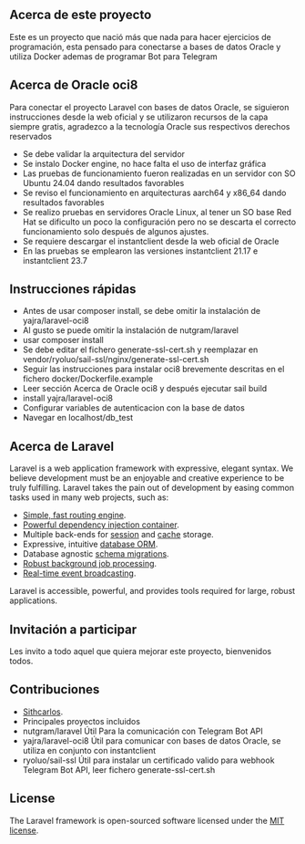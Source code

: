 ## Acerca de este proyecto

Este es un proyecto que nació más que nada para hacer ejercicios de programación, esta pensado para conectarse a bases de datos Oracle
y utiliza Docker
ademas de programar Bot para Telegram

## Acerca de Oracle oci8

Para conectar el proyecto Laravel con bases de datos Oracle, se siguieron instrucciones desde la web oficial y se utilizaron recursos de la capa siempre gratis, agradezco a la tecnología Oracle sus respectivos derechos reservados
- Se debe validar la arquitectura del servidor
- Se instalo Docker engine, no hace falta el uso de interfaz gráfica
- Las pruebas de funcionamiento fueron realizadas en un servidor con SO Ubuntu 24.04 dando resultados favorables
- Se reviso el funcionamiento en arquitecturas aarch64 y x86_64 dando resultados favorables
- Se realizo pruebas en servidores Oracle Linux, al tener un SO base Red Hat se dificulto un poco la configuración pero no se descarta el correcto funcionamiento solo después de algunos ajustes.
- Se requiere descargar el instantclient desde la web oficial de Oracle
- En las pruebas se emplearon las versiones instantclient 21.17 e instantclient 23.7

## Instrucciones rápidas

- Antes de usar composer install, se debe omitir la instalación de yajra/laravel-oci8
- Al gusto se puede omitir la instalación de nutgram/laravel
- usar composer install
- Se debe editar el fichero generate-ssl-cert.sh y reemplazar en vendor/ryoluo/sail-ssl/nginx/generate-ssl-cert.sh
- Seguir las instrucciones para instalar oci8 brevemente descritas en el fichero docker/Dockerfile.example
- Leer sección Acerca de Oracle oci8 y después ejecutar sail build
- install yajra/laravel-oci8
- Configurar variables de autenticacion con la base de datos
- Navegar en localhost/db_test

## Acerca de Laravel

Laravel is a web application framework with expressive, elegant syntax. We believe development must be an enjoyable and creative experience to be truly fulfilling. Laravel takes the pain out of development by easing common tasks used in many web projects, such as:

- [Simple, fast routing engine](https://laravel.com/docs/routing).
- [Powerful dependency injection container](https://laravel.com/docs/container).
- Multiple back-ends for [session](https://laravel.com/docs/session) and [cache](https://laravel.com/docs/cache) storage.
- Expressive, intuitive [database ORM](https://laravel.com/docs/eloquent).
- Database agnostic [schema migrations](https://laravel.com/docs/migrations).
- [Robust background job processing](https://laravel.com/docs/queues).
- [Real-time event broadcasting](https://laravel.com/docs/broadcasting).

Laravel is accessible, powerful, and provides tools required for large, robust applications.

## Invitación a participar

Les invito a todo aquel que quiera mejorar este proyecto, bienvenidos todos.

## Contribuciones

- [Sithcarlos](https://github.com/Sithcarlos).
- Principales proyectos incluidos
- nutgram/laravel
Útil Para la comunicación con Telegram Bot API
- yajra/laravel-oci8
Útil para comunicar con bases de datos Oracle, se utiliza en conjunto con instantclient
- ryoluo/sail-ssl
Útil para instalar un certificado valido para webhook Telegram Bot API, leer fichero generate-ssl-cert.sh

## License

The Laravel framework is open-sourced software licensed under the [MIT license](https://opensource.org/licenses/MIT).